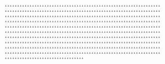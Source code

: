 <a href="https://equineinfoexchange.com/">.</a>
<a href="https://www.solarsicily.com/">.</a>
<a href="https://mkvmoviespoint1.com/">.</a>
<a href="https://blooket.art/">.</a>
<a href="https://Times2business.xyz/">.</a>
<a href="https://www.blitzarchiv.de/">.</a>
<a href="https://suhuseo.co.id/">.</a>
<a href="http://techupsider.com">.</a>
<a href="http://usaGreenlab.com/">.</a>
<a href="http://tookbuzz.com">.</a>
<a href="https://myminidoxie.com/">.</a>
<a href="https://btg1.net/">.</a>
<a href="https://Techbizcore.com/">.</a>
<a href="https://Techbizvibe.com/">.</a>
<a href="https://mfg-91.weebly.com/">.</a>
<a href="https://mfg-92.weebly.com/">.</a>
<a href="https://mfg-93.weebly.com/">.</a>
<a href="https://mfg-94.weebly.com/">.</a>
<a href="https://mfg-95.weebly.com/">.</a>
<a href="https://mfg-96.weebly.com/">.</a>
<a href="https://mfg-97.weebly.com/">.</a>
<a href="https://mfg-98.weebly.com/">.</a>
<a href="https://mfg-99.weebly.com/">.</a>
<a href="https://mfg-100.weebly.com/">.</a>
<a href="https://mfg-101.weebly.com/">.</a>
<a href="https://mfg-102.weebly.com/">.</a>
<a href="https://mfg-103.weebly.com/">.</a>
<a href="https://mfg-104.weebly.com/">.</a>
<a href="https://mfg-105.weebly.com/">.</a>
<a href="https://mfg-106.weebly.com/">.</a>
<a href="https://mfg-107.weebly.com/">.</a>
<a href="https://mfg-108.weebly.com/">.</a>
<a href="https://mfg-109.weebly.com/">.</a>
<a href="https://mfg-110.weebly.com/">.</a>
<a href="https://mfg-91.weebly.com/">.</a>
<a href="https://mfg-111.weebly.com/">.</a>
<a href="https://mfg-112.weebly.com/">.</a>
<a href="https://mfg-113.weebly.com/">.</a>
<a href="https://mfg-114.weebly.com/">.</a>
<a href="https://mfg-115.weebly.com/">.</a>
<a href="https://mfg-116.weebly.com/">.</a>
<a href="https://mfg-117.weebly.com/">.</a>
<a href="https://mfg-118.weebly.com/">.</a>
<a href="https://mfg-119.weebly.com/">.</a>
<a href="https://mfg-120.weebly.com/">.</a>
<a href="https://mfg-121.weebly.com/">.</a>
<a href="https://mfg-122.weebly.com/">.</a>
<a href="https://mfg-123.weebly.com/">.</a>
<a href="https://mfg-124.weebly.com/">.</a>
<a href="https://mfg-125.weebly.com/">.</a>
<a href="https://mfg-92.weebly.com/">.</a>
<a href="https://mfg-126.weebly.com/">.</a>
<a href="https://mfg-127.weebly.com/">.</a>
<a href="https://mfg-128.weebly.com/">.</a>
<a href="https://mfg-129.weebly.com/">.</a>
<a href="https://mfg-130.weebly.com/">.</a>
<a href="https://mfg-131.weebly.com/">.</a>
<a href="https://mfg-132.weebly.com/">.</a>
<a href="https://mfg-133.weebly.com/">.</a>
<a href="https://mfg-134.weebly.com/">.</a>
<a href="https://mfg-135.weebly.com/">.</a>
<a href="https://mfg-136.weebly.com/">.</a>
<a href="https://mfg-137.weebly.com/">.</a>
<a href="https://mfg-138.weebly.com/">.</a>
<a href="https://mfg-139.weebly.com/">.</a>
<a href="https://mfg-140.weebly.com/">.</a>
<a href="https://mfg-93.weebly.com/">.</a>
<a href="https://mfg-141.weebly.com/">.</a>
<a href="https://mfg-142.weebly.com/">.</a>
<a href="https://mfg-143.weebly.com/">.</a>
<a href="https://mfg-144.weebly.com/">.</a>
<a href="https://mfg-145.weebly.com/">.</a>
<a href="https://mfg-146.weebly.com/">.</a>
<a href="https://mfg-147.weebly.com/">.</a>
<a href="https://mfg-148.weebly.com/">.</a>
<a href="https://mfg-149.weebly.com/">.</a>
<a href="https://mfg-150.weebly.com/">.</a>
<a href="https://mfg-151.weebly.com/">.</a>
<a href="https://mfg-152.weebly.com/">.</a>
<a href="https://mfg-153.weebly.com/">.</a>
<a href="https://mfg-154.weebly.com/">.</a>
<a href="https://mfg-155.weebly.com/">.</a>
<a href="https://mfg-94.weebly.com/">.</a>
<a href="https://mfg-156.weebly.com/">.</a>
<a href="https://mfg-157.weebly.com/">.</a>
<a href="https://mfg-158.weebly.com/">.</a>
<a href="https://mfg-159.weebly.com/">.</a>
<a href="https://mfg-160.weebly.com/">.</a>
<a href="https://mfg-161.weebly.com/">.</a>
<a href="https://mfg-162.weebly.com/">.</a>
<a href="https://mfg-163.weebly.com/">.</a>
<a href="https://mfg-164.weebly.com/">.</a>
<a href="https://mfg-165.weebly.com/">.</a>
<a href="https://mfg-166.weebly.com/">.</a>
<a href="https://mfg-167.weebly.com/">.</a>
<a href="https://mfg-168.weebly.com/">.</a>
<a href="https://mfg-169.weebly.com/">.</a>
<a href="https://mfg-170.weebly.com/">.</a>
<a href="https://mfg-95.weebly.com/">.</a>
<a href="https://mfg-171.weebly.com/">.</a>
<a href="https://mfg-172.weebly.com/">.</a>
<a href="https://mfg-173.weebly.com/">.</a>
<a href="https://mfg-174.weebly.com/">.</a>
<a href="https://mfg-175.weebly.com/">.</a>
<a href="https://mfg-176.weebly.com/">.</a>
<a href="https://mfg-177.weebly.com/">.</a>
<a href="https://mfg-178.weebly.com/">.</a>
<a href="https://mfg-179.weebly.com/">.</a>
<a href="https://mfg-180.weebly.com/">.</a>
<a href="https://mfg-181.weebly.com/">.</a>
<a href="https://mfg-182.weebly.com/">.</a>
<a href="https://mfg-183.weebly.com/">.</a>
<a href="https://mfg-184.weebly.com/">.</a>
<a href="https://mfg-185.weebly.com/">.</a>
<a href="https://mfg-96.weebly.com/">.</a>
<a href="https://mfg-186.weebly.com/">.</a>
<a href="https://mfg-187.weebly.com/">.</a>
<a href="https://mfg-188.weebly.com/">.</a>
<a href="https://mfg-189.weebly.com/">.</a>
<a href="https://mfg-190.weebly.com/">.</a>
<a href="https://mfg-191.weebly.com/">.</a>
<a href="https://mfg-192.weebly.com/">.</a>
<a href="https://mfg-193.weebly.com/">.</a>
<a href="https://mfg-194.weebly.com/">.</a>
<a href="https://mfg-195.weebly.com/">.</a>
<a href="https://mfg-196.weebly.com/">.</a>
<a href="https://mfg-197.weebly.com/">.</a>
<a href="https://mfg-198.weebly.com/">.</a>
<a href="https://mfg-199.weebly.com/">.</a>
<a href="https://mfg-200.weebly.com/">.</a>
<a href="https://xlsv1.weebly.com/">.</a>
<a href="https://xlsv2.weebly.com/">.</a>
<a href="https://xlsv3.weebly.com/">.</a>
<a href="https://xlsv4.weebly.com/">.</a>
<a href="http://xlsv5.weebly.com/">.</a>
<a href="https://xlsv6.weebly.com/">.</a>
<a href="https://xlsv7.weebly.com/">.</a>
<a href="https://xlsv8.weebly.com/">.</a>
<a href="https://xlsv9.weebly.com/">.</a>
<a href="https://xlsv10.weebly.com/">.</a>
<a href="https://penb-31.weebly.com/">.</a>
<a href="https://penb-32.weebly.com/">.</a>
<a href="https://penb-33.weebly.com/">.</a>
<a href="https://penb-34.weebly.com/">.</a>
<a href="https://penb-35.weebly.com/">.</a>
<a href="https://penb-36.weebly.com/">.</a>
<a href="https://penb-37.weebly.com/">.</a>
<a href="https://penb-38.weebly.com/">.</a>
<a href="https://penb-39.weebly.com/">.</a>
<a href="https://penb-40.weebly.com/">.</a>
<a href="http://www.spadezstore.com/">.</a>
<a href="https://ms-slot661.weebly.com/">.</a>
<a href="https://ms-slot662.weebly.com/">.</a>
<a href="https://ms-slot663.weebly.com/">.</a>
<a href="https://ms-slot664.weebly.com/">.</a>
<a href="https://ms-slot665.weebly.com/">.</a>
<a href="https://ms-slot666.weebly.com/">.</a>
<a href="https://ms-slot667.weebly.com/">.</a>
<a href="https://ms-slot668.weebly.com/">.</a>
<a href="https://ms-slot679.weebly.com/">.</a>
<a href="https://ms-slot670.weebly.com/">.</a>
<a href="https://ms-slot671.weebly.com/">.</a>
<a href="https://ms-slot672.weebly.com/">.</a>
<a href="https://ms-slot673.weebly.com/">.</a>
<a href="https://ms-slot674.weebly.com/">.</a>
<a href="https://ms-slot675.weebly.com/">.</a>
<a href="https://ms-slot661.weebly.com/">.</a>
<a href="https://ms-slot676.weebly.com/">.</a>
<a href="https://ms-slot677.weebly.com/">.</a>
<a href="https://ms-slot678.weebly.com/">.</a>
<a href="https://ms-slot679.weebly.com/">.</a>
<a href="https://ms-slot680.weebly.com/">.</a>
<a href="https://ms-slot681.weebly.com/">.</a>
<a href="https://ms-slot682.weebly.com/">.</a>
<a href="https://ms-slot683.weebly.com/">.</a>
<a href="https://ms-slot684.weebly.com/">.</a>
<a href="https://ms-slot685.weebly.com/">.</a>
<a href="https://ms-slot686.weebly.com/">.</a>
<a href="https://ms-slot687.weebly.com/">.</a>
<a href="https://ms-slot688.weebly.com/">.</a>
<a href="https://ms-slot689.weebly.com/">.</a>
<a href="https://ms-slot690.weebly.com/">.</a>
<a href="https://ms-slot691.weebly.com/">.</a>
<a href="https://ms-slot692.weebly.com/">.</a>
<a href="https://ms-slot693.weebly.com/">.</a>
<a href="https://ms-slot694.weebly.com/">.</a>
<a href="https://ms-slot695.weebly.com/">.</a>
<a href="https://ms-slot696.weebly.com/">.</a>
<a href="https://ms-slot697.weebly.com/">.</a>
<a href="https://ms-slot698.weebly.com/">.</a>
<a href="https://ms-slot699.weebly.com/">.</a>
<a href="https://ms-slot700.weebly.com/">.</a>
<a href="https://ms-slot662.weebly.com/">.</a>
<a href="https://ms-slot701.weebly.com/">.</a>
<a href="https://ms-slot702.weebly.com/">.</a>
<a href="https://ms-slot703.weebly.com/">.</a>
<a href="https://ms-slot704.weebly.com/">.</a>
<a href="https://ms-slot705.weebly.com/">.</a>
<a href="https://ms-slot706.weebly.com/">.</a>
<a href="https://ms-slot707.weebly.com/">.</a>
<a href="https://ms-slot708.weebly.com/">.</a>
<a href="https://ms-slot709.weebly.com/">.</a>
<a href="https://ms-slot710.weebly.com/">.</a>
<a href="https://ms-slot711.weebly.com/">.</a>
<a href="https://ms-slot712.weebly.com/">.</a>
<a href="https://ms-slot713.weebly.com/">.</a>
<a href="https://ms-slot714.weebly.com/">.</a>
<a href="https://ms-slot715.weebly.com/">.</a>
<a href="https://ms-slot716.weebly.com/">.</a>
<a href="https://ms-slot717.weebly.com/">.</a>
<a href="https://ms-slot718.weebly.com/">.</a>
<a href="https://ms-slot719.weebly.com/">.</a>
<a href="https://ms-slot720.weebly.com/">.</a>
<a href="https://ms-slot721.weebly.com/">.</a>
<a href="https://nationalmagazine.co.uk/">.</a>
<a href="https://mq-stand1212.weebly.com/">.</a>
<a href="https://mq-stand1213.weebly.com/">.</a>
<a href="https://mq-stand1131.weebly.com/">.</a>
<a href="https://mq-stand1132.weebly.com/">.</a>
<a href="https://mq-stand1133.weebly.com/">.</a>
<a href="https://mq-stand1134.weebly.com/">.</a>
<a href="https://mq-stand1135.weebly.com/">.</a>
<a href="https://mq-stand1136.weebly.com/">.</a>
<a href="https://mq-stand1137.weebly.com/">.</a>
<a href="https://mq-stand1138.weebly.com/">.</a>
<a href="https://mq-stand1139.weebly.com/">.</a>
<a href="https://mq-stand1140.weebly.com/">.</a>
<a href="https://mq-stand1214.weebly.com/">.</a>
<a href="https://mq-stand1215.weebly.com/">.</a>
<a href="https://ms-slot732.weebly.com/">.</a>
<a href="https://ms-slot733.weebly.com/">.</a>
<a href="https://ms-slot734.weebly.com/">.</a>
<a href="https://ms-slot735.weebly.com/">.</a>
<a href="https://ms-slot736.weebly.com/">.</a>
<a href="https://ms-slot737.weebly.com/">.</a>
<a href="https://ms-slot738.weebly.com/">.</a>
<a href="https://ms-slot739.weebly.com/">.</a>
<a href="https://ms-slot740.weebly.com/">.</a>
<a href="https://ms-slot741.weebly.com/">.</a>
<a href="https://mq-stand1212.weebly.com/">.</a>
<a href="https://mq-stud141.weebly.com/">.</a>
<a href="https://mq-stud142.weebly.com/">.</a>
<a href="https://mq-stud143.weebly.com/">.</a>
<a href="https://mq-stud144.weebly.com/">.</a>
<a href="https://mq-stud145.weebly.com/">.</a>
<a href="https://mq-stud146.weebly.com/">.</a>
<a href="https://mq-stud147.weebly.com/">.</a>
<a href="https://mq-stud148.weebly.com/">.</a>
<a href="https://mq-stud149.weebly.com/">.</a>
<a href="https://mq-stud150.weebly.com/">.</a>
<a href="https://mq-stud151.weebly.com/">.</a>
<a href="https://mq-stud152.weebly.com/">.</a>
<a href="https://mq-stud153.weebly.com/">.</a>
<a href="https://mq-stud154.weebly.com/">.</a>
<a href="https://mq-stud155.weebly.com/">.</a>
<a href="https://mq-stud156.weebly.com/">.</a>
<a href="https://mq-stud157.weebly.com/">.</a>
<a href="https://mq-stud158.weebly.com/">.</a>
<a href="https://mq-stud159.weebly.com/">.</a>
<a href="https://mq-stud160.weebly.com/">.</a>
<a href="https://mq-stand1213.weebly.com/">.</a>
<a href="https://mq-stud161.weebly.com/">.</a>
<a href="https://mq-stud162.weebly.com/">.</a>
<a href="https://mq-stud163.weebly.com/">.</a>
<a href="https://mq-stud164.weebly.com/">.</a>
<a href="https://mq-stud165.weebly.com/">.</a>
<a href="https://mq-stud166.weebly.com/">.</a>
<a href="https://mq-stud167.weebly.com/">.</a>
<a href="https://mq-stud168.weebly.com/">.</a>
<a href="https://mq-stud169.weebly.com/">.</a>
<a href="https://mq-stud170.weebly.com/">.</a>
<a href="https://mq-stud171.weebly.com/">.</a>
<a href="https://mq-stud172.weebly.com/">.</a>
<a href="https://mq-stud173.weebly.com/">.</a>
<a href="https://mq-stud174.weebly.com/">.</a>
<a href="https://mq-stud175.weebly.com/">.</a>
<a href="https://mq-stud176.weebly.com/">.</a>
<a href="https://mq-stud177.weebly.com/">.</a>
<a href="https://mq-stud178.weebly.com/">.</a>
<a href="https://mq-stud179.weebly.com/">.</a>
<a href="https://mq-stud180.weebly.com/">.</a>
<a href="https://mq-stand1214.weebly.com/">.</a>
<a href="https://mq-stud181.weebly.com/">.</a>
<a href="https://mq-stud182.weebly.com/">.</a>
<a href="https://mq-stud183.weebly.com/">.</a>
<a href="https://mq-stud184.weebly.com/">.</a>
<a href="https://mq-stud185.weebly.com/">.</a>
<a href="https://mq-stud186.weebly.com/">.</a>
<a href="https://mq-stud187.weebly.com/">.</a>
<a href="https://mq-stud188.weebly.com/">.</a>
<a href="https://mq-stud189.weebly.com/">.</a>
<a href="https://mq-stud190.weebly.com/">.</a>
<a href="https://mq-stud191.weebly.com/">.</a>
<a href="https://mq-stud192.weebly.com/">.</a>
<a href="https://mq-stud193.weebly.com/">.</a>
<a href="https://mq-stud194.weebly.com/">.</a>
<a href="https://mq-stud195.weebly.com/">.</a>
<a href="https://mq-stud196.weebly.com/">.</a>
<a href="https://mq-stud197.weebly.com/">.</a>
<a href="https://mq-stud198.weebly.com/">.</a>
<a href="https://mq-stud199.weebly.com/">.</a>
<a href="https://mq-stud200.weebly.com/">.</a>
<a href="https://mq-stand1215.weebly.com/">.</a>
<a href="https://mq-stud201.weebly.com/">.</a>
<a href="https://mq-stud202.weebly.com/">.</a>
<a href="https://mq-stud203.weebly.com/">.</a>
<a href="https://mq-stud204.weebly.com/">.</a>
<a href="https://mq-stud205.weebly.com/">.</a>
<a href="https://mq-stud206.weebly.com/">.</a>
<a href="https://mq-stud207.weebly.com/">.</a>
<a href="https://mq-stud208.weebly.com/">.</a>
<a href="https://mq-stud209.weebly.com/">.</a>
<a href="https://mq-stud210.weebly.com/">.</a>
<a href="https://mq-stud211.weebly.com/">.</a>
<a href="https://mq-stud212.weebly.com/">.</a>
<a href="https://mq-stud213.weebly.com/">.</a>
<a href="https://mq-stud214.weebly.com/">.</a>
<a href="https://mq-stud215.weebly.com/">.</a>
<a href="https://mq-stud216.weebly.com/">.</a>
<a href="https://mq-stud217.weebly.com/">.</a>
<a href="https://mq-stud218.weebly.com/">.</a>
<a href="https://mq-stud219.weebly.com/">.</a>
<a href="https://mq-stud220.weebly.com/">.</a>
<a href="http://tookbuzz.com/">.</a>
<a href="https://mh-slot151.weebly.com/">.</a>
<a href="https://mh-slot152.weebly.com/">.</a>
<a href="https://mh-slot153.weebly.com/">.</a>
<a href="https://mh-slot154.weebly.com/">.</a>
<a href="https://mh-slot155.weebly.com/">.</a>
<a href="https://mh-slot156.weebly.com/">.</a>
<a href="https://mh-slot157.weebly.com/">.</a>
<a href="https://mh-slot158.weebly.com/">.</a>
<a href="https://mh-slot159.weebly.com/">.</a>
<a href="https://mh-slot160.weebly.com/">.</a>
<a href="https://mh-slot201.weebly.com/">.</a>
<a href="https://mh-slot202.weebly.com/">.</a>
<a href="https://mh-slot203.weebly.com/">.</a>
<a href="https://mh-slot204.weebly.com/">.</a>
<a href="https://mh-slot205.weebly.com/">.</a>
<a href="https://mh-slot206.weebly.com/">.</a>
<a href="https://mh-slot207.weebly.com/">.</a>
<a href="https://mh-slot208.weebly.com/">.</a>
<a href="https://mh-slot209.weebly.com/">.</a>
<a href="https://mh-slot210.weebly.com/">.</a>
<a href="https://mh-slot151.weebly.com/">.</a>
<a href="https://mh-slot161.weebly.com/">.</a>
<a href="https://mh-slot162.weebly.com/">.</a>
<a href="https://mh-slot163.weebly.com/">.</a>
<a href="https://mh-slot164.weebly.com/">.</a>
<a href="https://mh-slot165.weebly.com/">.</a>
<a href="https://mh-slot166.weebly.com/">.</a>
<a href="https://mh-slot167.weebly.com/">.</a>
<a href="https://mh-slot168.weebly.com/">.</a>
<a href="https://mh-slot169.weebly.com/">.</a>
<a href="https://mh-slot170.weebly.com/">.</a>
<a href="https://mh-slot171.weebly.com/">.</a>
<a href="https://mh-slot172.weebly.com/">.</a>
<a href="https://mh-slot173.weebly.com/">.</a>
<a href="https://mh-slot174.weebly.com/">.</a>
<a href="https://mh-slot175.weebly.com/">.</a>
<a href="https://mh-slot176.weebly.com/">.</a>
<a href="https://mh-slot177.weebly.com/">.</a>
<a href="https://mh-slot178.weebly.com/">.</a>
<a href="https://mh-slot179.weebly.com/">.</a>
<a href="https://mh-slot180.weebly.com/">.</a>
<a href="https://mh-slot152.weebly.com/">.</a>
<a href="https://mh-slot181.weebly.com/">.</a>
<a href="https://mh-slot182.weebly.com/">.</a>
<a href="https://mh-slot183.weebly.com/">.</a>
<a href="https://mh-slot184.weebly.com/">.</a>
<a href="https://mh-slot185.weebly.com/">.</a>
<a href="https://mh-slot186.weebly.com/">.</a>
<a href="https://mh-slot187.weebly.com/">.</a>
<a href="https://mh-slot188.weebly.com/">.</a>
<a href="https://mh-slot189.weebly.com/">.</a>
<a href="https://mh-slot190.weebly.com/">.</a>
<a href="https://mh-slot191.weebly.com/">.</a>
<a href="https://mh-slot192.weebly.com/">.</a>
<a href="https://mh-slot193.weebly.com/">.</a>
<a href="https://mh-slot194.weebly.com/">.</a>
<a href="https://mh-slot195.weebly.com/">.</a>
<a href="https://mh-slot196.weebly.com/">.</a>
<a href="https://mh-slot197.weebly.com/">.</a>
<a href="https://mh-slot198.weebly.com/">.</a>
<a href="https://mh-slot199.weebly.com/">.</a>
<a href="https://mh-slot200.weebly.com/">.</a>
<a href="https://mh-slot201.weebly.com/">.</a>
<a href="https://mh-slot211.weebly.com/">.</a>
<a href="https://mh-slot212.weebly.com/">.</a>
<a href="https://mh-slot213.weebly.com/">.</a>
<a href="https://mh-slot214.weebly.com/">.</a>
<a href="https://mh-slot215.weebly.com/">.</a>
<a href="https://mh-slot216.weebly.com/">.</a>
<a href="https://mh-slot217.weebly.com/">.</a>
<a href="https://mh-slot218.weebly.com/">.</a>
<a href="https://mh-slot219.weebly.com/">.</a>
<a href="https://mh-slot220.weebly.com/">.</a>
<a href="https://ma-slot221.weebly.com/">.</a>
<a href="https://mh-slot222.weebly.com/">.</a>
<a href="https://mh-slot223.weebly.com/">.</a>
<a href="https://mh-slot224.weebly.com/">.</a>
<a href="https://mh-slot225.weebly.com/">.</a>
<a href="https://mh-slot226.weebly.com/">.</a>
<a href="https://mh-slot227.weebly.com/">.</a>
<a href="https://mh-slot228.weebly.com/">.</a>
<a href="https://mh-slot229.weebly.com/">.</a>
<a href="https://mh-slot230.weebly.com/">.</a>
<a href="https://mh-slot202.weebly.com/">.</a>
<a href="https://mh-slot231.weebly.com/">.</a>
<a href="https://mh-slot232.weebly.com/">.</a>
<a href="https://mh-slot233.weebly.com/">.</a>
<a href="https://mh-slot234.weebly.com/">.</a>
<a href="https://mh-slot235.weebly.com/">.</a>
<a href="https://mh-slot236.weebly.com/">.</a>
<a href="https://mh-slot237.weebly.com/">.</a>
<a href="https://mh-slot238.weebly.com/">.</a>
<a href="https://mh-slot239.weebly.com/">.</a>
<a href="https://mh-slot240.weebly.com/">.</a>
<a href="https://mh-slot241.weebly.com/">.</a>
<a href="https://mh-slot242.weebly.com/">.</a>
<a href="https://mh-slot243.weebly.com/">.</a>
<a href="https://mh-slot244.weebly.com/">.</a>
<a href="https://mh-slot245.weebly.com/">.</a>
<a href="https://mh-slot246.weebly.com/">.</a>
<a href="https://mh-slot247.weebly.com/">.</a>
<a href="https://mh-slot248.weebly.com/">.</a>
<a href="https://mh-slot249.weebly.com/">.</a>
<a href="https://mh-slot250.weebly.com/">.</a>
<a href="https://myminidoxie.com/">.</a>
<a href="https://mq-slot371.weebly.com/">.</a>
<a href="https://mq-slot374.weebly.com/">.</a>
<a href="https://mq-slot375.weebly.com/">.</a>
<a href="https://mq-stand1261.weebly.com/">.</a>
<a href="https://mq-stand1262.weebly.com/">.</a>
<a href="https://mq-stand1263.weebly.com/">.</a>
<a href="https://mq-stand1264.weebly.com/">.</a>
<a href="https://mq-stand1265.weebly.com/">.</a>
<a href="https://mq-stand1266.weebly.com/">.</a>
<a href="https://mq-stand1267.weebly.com/">.</a>
<a href="https://mq-stand1268.weebly.com/">.</a>
<a href="https://mq-stand1269.weebly.com/">.</a>
<a href="https://mq-stand1270.weebly.com/">.</a>
<a href="https://mq-stand1271.weebly.com/">.</a>
<a href="https://mq-stand1272.weebly.com/">.</a>
<a href="https://mq-stand1273.weebly.com/">.</a>
<a href="https://mq-stand1274.weebly.com/">.</a>
<a href="https://mq-stand1275.weebly.com/">.</a>
<a href="https://mq-stand1276.weebly.com/">.</a>
<a href="https://mq-stand1277.weebly.com/">.</a>
<a href="https://mq-stand1278.weebly.com/">.</a>
<a href="https://mq-stand1279.weebly.com/">.</a>
<a href="https://mq-stand1280.weebly.com/">.</a>
<a href="https://mq-slot371.weebly.com/">.</a>
<a href="https://mq-slot496.weebly.com/">.</a>
<a href="https://mq-slot497.weebly.com/">.</a>
<a href="https://mq-slot498.weebly.com/">.</a>
<a href="https://mq-slot499.weebly.com/">.</a>
<a href="https://mq-slot500.weebly.com/">.</a>
<a href="https://mq-slot501.weebly.com/">.</a>
<a href="https://mq-slot502.weebly.com/">.</a>
<a href="https://mq-slot503.weebly.com/">.</a>
<a href="https://mq-slot504.weebly.com/">.</a>
<a href="https://mq-slot505.weebly.com/">.</a>
<a href="https://mq-slot506.weebly.com/">.</a>
<a href="https://mq-slot507.weebly.com/">.</a>
<a href="https://mq-slot508.weebly.com/">.</a>
<a href="https://mq-slot509.weebly.com/">.</a>
<a href="https://mq-slot510.weebly.com/">.</a>
<a href="https://mq-slot511.weebly.com/">.</a>
<a href="https://mq-slot512.weebly.com/">.</a>
<a href="https://mq-slot513.weebly.com/">.</a>
<a href="https://mq-slot514.weebly.com/">.</a>
<a href="https://mq-slot515.weebly.com/">.</a>
<a href="https://mq-slot496.weebly.com/">.</a>
<a href="https://mq-slot516.weebly.com/">.</a>
<a href="https://mqs-lot517.weebly.com/">.</a>
<a href="https://mq-slot518.weebly.com/">.</a>
<a href="https://mq-slot519.weebly.com/">.</a>
<a href="https://mq-slot520.weebly.com/">.</a>
<a href="https://mqs-lot521.weebly.com/">.</a>
<a href="https://mq-slot522.weebly.com/">.</a>
<a href="https://mq-slot523.weebly.com/">.</a>
<a href="https://mq-slot524.weebly.com/">.</a>
<a href="https://mq-slot525.weebly.com/">.</a>
<a href="https://mq-slot497.weebly.com/">.</a>
<a href="https://mq-slot526.weebly.com/">.</a>
<a href="https://mq-slot527.weebly.com/">.</a>
<a href="https://mq-slot528.weebly.com/">.</a>
<a href="https://mq-slot529.weebly.com/">.</a>
<a href="https://mq-slot530.weebly.com/">.</a>
<a href="https://mq-slot531.weebly.com/">.</a>
<a href="https://mq-slot532.weebly.com/">.</a>
<a href="https://mq-slot533.weebly.com/">.</a>
<a href="https://mq-slot534.weebly.com/">.</a>
<a href="https://mq-slot535.weebly.com/">.</a>
<a href="https://mq-slot374.weebly.com/">.</a>
<a href="https://ms-slot511.weebly.com/">.</a>
<a href="https://ms-slot512.weebly.com/">.</a>
<a href="https://ms-slot513.weebly.com/">.</a>
<a href="https://ms-slot514.weebly.com/">.</a>
<a href="https://ms-slot515.weebly.com/">.</a>
<a href="https://ms-slot516.weebly.com/">.</a>
<a href="https://ms-slot517.weebly.com/">.</a>
<a href="https://ms-slot518.weebly.com/">.</a>
<a href="https://ms-slot519.weebly.com/">.</a>
<a href="https://ms-slot520.weebly.com/">.</a>
<a href="https://ms-slot521.weebly.com/">.</a>
<a href="https://ms-slot522.weebly.com/">.</a>
<a href="https://ms-slot523.weebly.com/">.</a>
<a href="https://ms-slot524.weebly.com/">.</a>
<a href="https://ms-slot525.weebly.com/">.</a>
<a href="https://ms-slot526.weebly.com/">.</a>
<a href="https://ms-slot527.weebly.com/">.</a>
<a href="https://ms-slot528.weebly.com/">.</a>
<a href="https://ms-slot529.weebly.com/">.</a>
<a href="https://ms-slot530.weebly.com/">.</a>
<a href="https://mq-slot375.weebly.com/">.</a>
<a href="https://ms-slot531.weebly.com/">.</a>
<a href="https://ms-slot532.weebly.com/">.</a>
<a href="https://ms-slot533.weebly.com/">.</a>
<a href="https://ms-slot534.weebly.com/">.</a>
<a href="https://ms-slot535.weebly.com/">.</a>
<a href="https://ms-slot536.weebly.com/">.</a>
<a href="https://ms-slot537.weebly.com/">.</a>
<a href="https://ms-slot538.weebly.com/">.</a>
<a href="https://ms-slot539.weebly.com/">.</a>
<a href="https://ms-slot540.weebly.com/">.</a>
<a href="http://techupsider.com">.</a>
<a href="https://mh-slot51.weebly.com/">.</a>
<a href="https://mh-slot52.weebly.com/">.</a>
<a href="https://mh-slot53.weebly.com/">.</a>
<a href="https://mh-slot54.weebly.com/">.</a>
<a href="https://mh-slot55.weebly.com/">.</a>
<a href="https://mh-slot56.weebly.com/">.</a>
<a href="https://mh-slot57.weebly.com/">.</a>
<a href="https://mh-slot58.weebly.com/">.</a>
<a href="https://mh-slot59.weebly.com/">.</a>
<a href="https://mh-slot60.weebly.com/">.</a>
<a href="https://mh-slot51.weebly.com/">.</a>
<a href="https://mh-slot61.weebly.com/">.</a>
<a href="https://mh-slot62.weebly.com/">.</a>
<a href="https://mh-slot63.weebly.com/">.</a>
<a href="https://mh-slot64.weebly.com/">.</a>
<a href="https://mh-slot65.weebly.com/">.</a>
<a href="https://mh-slot66.weebly.com/">.</a>
<a href="https://mh-slot67.weebly.com/">.</a>
<a href="https://mh-slot68.weebly.com/">.</a>
<a href="https://mh-slot69.weebly.com/">.</a>
<a href="https://mh-slot70.weebly.com/">.</a>
<a href="https://mh-slot71.weebly.com/">.</a>
<a href="https://mh-slot72.weebly.com/">.</a>
<a href="https://mh-slot73.weebly.com/">.</a>
<a href="https://mh-slot74.weebly.com/">.</a>
<a href="https://mh-slot75.weebly.com/">.</a>
<a href="https://mh-slot76.weebly.com/">.</a>
<a href="https://mh-slot77.weebly.com/">.</a>
<a href="https://mh-slot78.weebly.com/">.</a>
<a href="https://mh-slot79.weebly.com/">.</a>
<a href="https://mh-slot80.weebly.com/">.</a>
<a href="https://mh-slot52.weebly.com/">.</a>
<a href="https://mh-slot81.weebly.com/">.</a>
<a href="https://mh-slot82.weebly.com/">.</a>
<a href="https://mh-slot83.weebly.com/">.</a>
<a href="https://mh-slot84.weebly.com/">.</a>
<a href="https://mh-slot85.weebly.com/">.</a>
<a href="https://mh-slot86.weebly.com/">.</a>
<a href="https://mh-slot87.weebly.com/">.</a>
<a href="https://mh-slot88.weebly.com/">.</a>
<a href="https://mh-slot89.weebly.com/">.</a>
<a href="https://mh-slot90.weebly.com/">.</a>
<a href="https://mh-slot91.weebly.com/">.</a>
<a href="https://mh-slot92.weebly.com/">.</a>
<a href="https://mh-slot93.weebly.com/">.</a>
<a href="https://mh-slot94.weebly.com/">.</a>
<a href="https://mhslot95.weebly.com/">.</a>
<a href="https://mh-slot96.weebly.com/">.</a>
<a href="https://mh-slot97.weebly.com/">.</a>
<a href="https://mh-slot98.weebly.com/">.</a>
<a href="https://mh-slot99.weebly.com/">.</a>
<a href="https://mh-slot100.weebly.com/">.</a>
<a href="http://usaGreenlab.com/">.</a>
<a href="https://mq-slot373.weebly.com/">.</a>
<a href="https://mq-slot372.weebly.com/">.</a>
<a href="https://ms-slot466.weebly.com/">.</a>
<a href="https://ms-slot467.weebly.com/">.</a>
<a href="https://ms-slot468.weebly.com/">.</a>
<a href="https://ms-slot469.weebly.com/">.</a>
<a href="https://ms-slot470.weebly.com/">.</a>
<a href="https://ms-slot471.weebly.com/">.</a>
<a href="https://ms-slot472.weebly.com/">.</a>
<a href="https://ms-slot473.weebly.com/">.</a>
<a href="https://ms-slot474.weebly.com/">.</a>
<a href="https://ms-slot475.weebly.com/">.</a>
<a href="https://ms-slot476.weebly.com/">.</a>
<a href="https://ms-slot477.weebly.com/">.</a>
<a href="https://ms-slot478.weebly.com/">.</a>
<a href="https://ms-slot479.weebly.com/">.</a>
<a href="https://ms-slot480.weebly.com/">.</a>
<a href="https://mq-slot373.weebly.com/">.</a>
<a href="https://ms-slot491.weebly.com/">.</a>
<a href="https://ms-slot492.weebly.com/">.</a>
<a href="https://ms-slot493.weebly.com/">.</a>
<a href="https://ms-slot494.weebly.com/">.</a>
<a href="https://ms-slot495.weebly.com/">.</a>
<a href="https://ms-slot496.weebly.com/">.</a>
<a href="https://ms-slot497.weebly.com/">.</a>
<a href="https://ms-slot498.weebly.com/">.</a>
<a href="https://ms-slot499.weebly.com/">.</a>
<a href="https://ms-slot500.weebly.com/">.</a>
<a href="https://ms-slot501.weebly.com/">.</a>
<a href="https://ms-slot502.weebly.com/">.</a>
<a href="https://ms-slot503.weebly.com/">.</a>
<a href="https://ms-slot504.weebly.com/">.</a>
<a href="https://ms-slot505.weebly.com/">.</a>
<a href="https://ms-slot506.weebly.com/">.</a>
<a href="https://ms-slot507.weebly.com/">.</a>
<a href="https://ms-slot508.weebly.com/">.</a>
<a href="https://ms-slot509.weebly.com/">.</a>
<a href="https://ms-slot510.weebly.com/">.</a>
<a href="https://mq-slot372.weebly.com/">.</a>
<a href="https://mq-slot536.weebly.com/">.</a>
<a href="https://mq-slot537.weebly.com/">.</a>
<a href="https://mq-slot538.weebly.com/">.</a>
<a href="https://mq-slot539.weebly.com/">.</a>
<a href="https://mq-slot540.weebly.com/">.</a>
<a href="https://mq-slot541.weebly.com/">.</a>
<a href="https://mqs-lot542.weebly.com/">.</a>
<a href="https://mq-slot543.weebly.com/">.</a>
<a href="https://mq-slot544.weebly.com/">.</a>
<a href="https://mq-slot545.weebly.com/">.</a>
<a href="https://mq-slot546.weebly.com/">.</a>
<a href="https://mq-slot547.weebly.com/">.</a>
<a href="https://mq-slot548.weebly.com/">.</a>
<a href="https://mq-slot549.weebly.com/">.</a>
<a href="https://mq-slot550.weebly.com/">.</a>
<a href="https://mq-slot551.weebly.com/">.</a>
<a href="https://mq-slot552.weebly.com/">.</a>
<a href="https://mq-slot553.weebly.com/">.</a>
<a href="https://mq-slot554.weebly.com/">.</a>
<a href="https://mq-slot555.weebly.com/">.</a>
<a href="https://mq-slot536.weebly.com/">.</a>
<a href="https://mq-slot556.weebly.com/">.</a>
<a href="https://mq-slot557.weebly.com/">.</a>
<a href="https://mq-slot558.weebly.com/">.</a>
<a href="https://mq-slot559.weebly.com/">.</a>
<a href="https://mq-slot560.weebly.com/">.</a>
<a href="https://mq-slot561.weebly.com/">.</a>
<a href="https://mq-slot562.weebly.com/">.</a>
<a href="https://mq-slot563.weebly.com/">.</a>
<a href="https://mq-slot564.weebly.com/">.</a>
<a href="https://mq-slot565.weebly.com/">.</a>
<a href="https://mq-slot537.weebly.com/">.</a>
<a href="https://mq-slot566.weebly.com/">.</a>
<a href="https://mq-slot567.weebly.com/">.</a>
<a href="https://mq-slot568.weebly.com/">.</a>
<a href="https://mq-slot569.weebly.com/">.</a>
<a href="https://mq-slot570.weebly.com/">.</a>
<a href="https://mq-slot571.weebly.com/">.</a>
<a href="https://mq-slot572.weebly.com/">.</a>
<a href="https://mq-slot573.weebly.com/">.</a>
<a href="https://mq-slot574.weebly.com/">.</a>
<a href="https://mq-slot575.weebly.com/">.</a>
